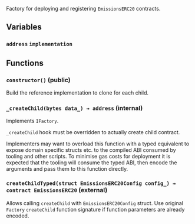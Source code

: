 Factory for deploying and registering `EmissionsERC20` contracts.


## Variables
### `address` `implementation`




## Functions
### `constructor()` (public)

Build the reference implementation to clone for each child.



### `_createChild(bytes data_) → address` (internal)

Implements `IFactory`.

`_createChild` hook must be overridden to actually create child
contract.

Implementers may want to overload this function with a typed equivalent
to expose domain specific structs etc. to the compiled ABI consumed by
tooling and other scripts. To minimise gas costs for deployment it is
expected that the tooling will consume the typed ABI, then encode the
arguments and pass them to this function directly.





### `createChildTyped(struct EmissionsERC20Config config_) → contract EmissionsERC20` (external)

Allows calling `createChild` with `EmissionsERC20Config` struct.
Use original `Factory` `createChild` function signature if function
parameters are already encoded.





